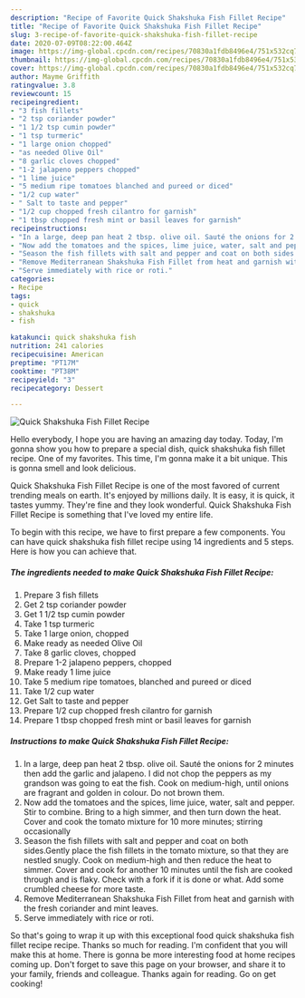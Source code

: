```yaml
---
description: "Recipe of Favorite Quick Shakshuka Fish Fillet Recipe"
title: "Recipe of Favorite Quick Shakshuka Fish Fillet Recipe"
slug: 3-recipe-of-favorite-quick-shakshuka-fish-fillet-recipe
date: 2020-07-09T08:22:00.464Z
image: https://img-global.cpcdn.com/recipes/70830a1fdb8496e4/751x532cq70/quick-shakshuka-fish-fillet-recipe-recipe-main-photo.jpg
thumbnail: https://img-global.cpcdn.com/recipes/70830a1fdb8496e4/751x532cq70/quick-shakshuka-fish-fillet-recipe-recipe-main-photo.jpg
cover: https://img-global.cpcdn.com/recipes/70830a1fdb8496e4/751x532cq70/quick-shakshuka-fish-fillet-recipe-recipe-main-photo.jpg
author: Mayme Griffith
ratingvalue: 3.8
reviewcount: 15
recipeingredient:
- "3 fish fillets"
- "2 tsp coriander powder"
- "1 1/2 tsp cumin powder"
- "1 tsp turmeric"
- "1 large onion chopped"
- "as needed Olive Oil"
- "8 garlic cloves chopped"
- "1-2 jalapeno peppers chopped"
- "1 lime juice"
- "5 medium ripe tomatoes blanched and pureed or diced"
- "1/2 cup water"
- " Salt to taste and pepper"
- "1/2 cup chopped fresh cilantro for garnish"
- "1 tbsp chopped fresh mint or basil leaves for garnish"
recipeinstructions:
- "In a large, deep pan heat 2 tbsp. olive oil. Sauté the onions for 2 minutes then add the garlic and jalapeno. I did not chop the peppers as my grandson was going to eat the fish. Cook on medium-high, until onions are fragrant and golden in colour. Do not brown them."
- "Now add the tomatoes and the spices, lime juice, water, salt and pepper. Stir to combine. Bring to a high simmer, and then turn down the heat. Cover and cook the tomato mixture for 10 more minutes; stirring occasionally"
- "Season the fish fillets with salt and pepper and coat on both sides.Gently place the fish fillets in the tomato mixture, so that they are nestled snugly. Cook on medium-high and then reduce the heat to simmer. Cover and cook for another 10 minutes until the fish are cooked through and is flaky. Check with a fork if it is done or what. Add some crumbled cheese for more taste."
- "Remove Mediterranean Shakshuka Fish Fillet from heat and garnish with the fresh coriander and mint leaves."
- "Serve immediately with rice or roti."
categories:
- Recipe
tags:
- quick
- shakshuka
- fish

katakunci: quick shakshuka fish 
nutrition: 241 calories
recipecuisine: American
preptime: "PT17M"
cooktime: "PT38M"
recipeyield: "3"
recipecategory: Dessert

---
```



![Quick Shakshuka Fish Fillet Recipe](https://img-global.cpcdn.com/recipes/70830a1fdb8496e4/751x532cq70/quick-shakshuka-fish-fillet-recipe-recipe-main-photo.jpg)

Hello everybody, I hope you are having an amazing day today. Today, I'm gonna show you how to prepare a special dish, quick shakshuka fish fillet recipe. One of my favorites. This time, I'm gonna make it a bit unique. This is gonna smell and look delicious.



Quick Shakshuka Fish Fillet Recipe is one of the most favored of current trending meals on earth. It's enjoyed by millions daily. It is easy, it is quick, it tastes yummy. They're fine and they look wonderful. Quick Shakshuka Fish Fillet Recipe is something that I've loved my entire life.


To begin with this recipe, we have to first prepare a few components. You can have quick shakshuka fish fillet recipe using 14 ingredients and 5 steps. Here is how you can achieve that.

<!--inarticleads1-->

##### The ingredients needed to make Quick Shakshuka Fish Fillet Recipe:

1. Prepare 3 fish fillets
1. Get 2 tsp coriander powder
1. Get 1 1/2 tsp cumin powder
1. Take 1 tsp turmeric
1. Take 1 large onion, chopped
1. Make ready as needed Olive Oil
1. Take 8 garlic cloves, chopped
1. Prepare 1-2 jalapeno peppers, chopped
1. Make ready 1 lime juice
1. Take 5 medium ripe tomatoes, blanched and pureed or diced
1. Take 1/2 cup water
1. Get  Salt to taste and pepper
1. Prepare 1/2 cup chopped fresh cilantro for garnish
1. Prepare 1 tbsp chopped fresh mint or basil leaves for garnish




<!--inarticleads2-->

##### Instructions to make Quick Shakshuka Fish Fillet Recipe:

1. In a large, deep pan heat 2 tbsp. olive oil. Sauté the onions for 2 minutes then add the garlic and jalapeno. I did not chop the peppers as my grandson was going to eat the fish. Cook on medium-high, until onions are fragrant and golden in colour. Do not brown them.
1. Now add the tomatoes and the spices, lime juice, water, salt and pepper. Stir to combine. Bring to a high simmer, and then turn down the heat. Cover and cook the tomato mixture for 10 more minutes; stirring occasionally
1. Season the fish fillets with salt and pepper and coat on both sides.Gently place the fish fillets in the tomato mixture, so that they are nestled snugly. Cook on medium-high and then reduce the heat to simmer. Cover and cook for another 10 minutes until the fish are cooked through and is flaky. Check with a fork if it is done or what. Add some crumbled cheese for more taste.
1. Remove Mediterranean Shakshuka Fish Fillet from heat and garnish with the fresh coriander and mint leaves.
1. Serve immediately with rice or roti.




So that's going to wrap it up with this exceptional food quick shakshuka fish fillet recipe recipe. Thanks so much for reading. I'm confident that you will make this at home. There is gonna be more interesting food at home recipes coming up. Don't forget to save this page on your browser, and share it to your family, friends and colleague. Thanks again for reading. Go on get cooking!
